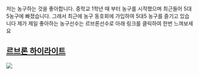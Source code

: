 저는 농구하는 것을 좋아합니다. 중학교 1학년 때 부터 농구를 시작했으며 최근들어 5대5농구에 빠졌습니다.
그래서 최근에 농구 동호회에 가입하여 5대5 농구를 즐기고 있습니다 
제가 제일 좋아하는 농구선수는 르브론선수로 아래 링크를 클릭하여 한번 느껴보세요
## [르브론 하이라이트](https://www.youtube.com/watch?v=mUyzyIgzVpI&ab_channel=NBA)

![](images/avatar.jpg)


